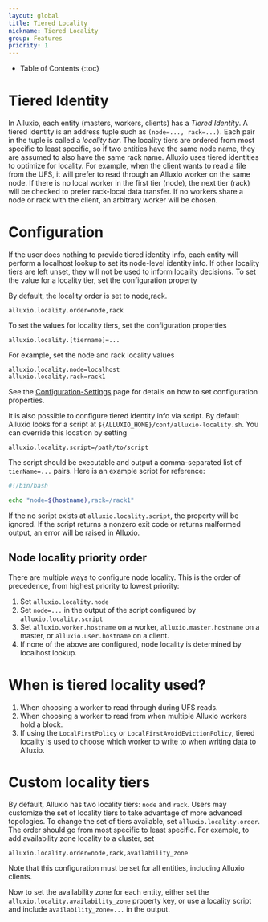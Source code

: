 ```yaml
---
layout: global
title: Tiered Locality
nickname: Tiered Locality
group: Features
priority: 1
---
```


* Table of Contents
{:toc}

# Tiered Identity

In Alluxio, each entity (masters, workers, clients) has a *Tiered Identity*. A tiered
identity is an address tuple such as `(node=..., rack=...)`. Each pair in the tuple is called
a *locality tier*. The locality tiers are ordered from most specific to least specific, so if
two entities have the same node name, they are assumed to also have the same rack name. Alluxio
uses tiered identities to optimize for locality. For example, when the client wants to read a
file from the UFS, it will prefer to read through an Alluxio worker on the same node. 
If there is no local worker in the first tier (node), the next tier (rack) will be checked 
to prefer rack-local data transfer. If no workers share a node or rack with the client, an
arbitrary worker will be chosen.

# Configuration

If the user does nothing to provide tiered identity info, each entity will
perform a localhost lookup to set its node-level identity info. If other locality tiers
are left unset, they will not be used to inform locality decisions. To set
the value for a locality tier, set the configuration property

By default, the locality order is set to node,rack.

```
alluxio.locality.order=node,rack
```

To set the values for locality tiers, set the configuration properties

```
alluxio.locality.[tiername]=...
```

For example, set the node and rack locality values

```
alluxio.locality.node=localhost
alluxio.locality.rack=rack1
```

See the [Configuration-Settings](Configuration-Settings.html) page for details on how
to set configuration properties.

It is also possible to configure tiered identity info via script. By default Alluxio looks
for a script at `${ALLUXIO_HOME}/conf/alluxio-locality.sh`. You can override this location
by setting

```
alluxio.locality.script=/path/to/script
```

The script should be executable and output a comma-separated list of `tierName=...`
pairs. Here is an example script for reference:

```bash
#!/bin/bash

echo "node=$(hostname),rack=/rack1"
```

If the no script exists at `alluxio.locality.script`, the property will be ignored. If
the script returns a nonzero exit code or returns malformed output, an error will be
raised in Alluxio.

## Node locality priority order

There are multiple ways to configure node locality. This is the order of precedence,
from highest priority to lowest priority:

1. Set `alluxio.locality.node`
1. Set `node=...` in the output of the script configured by `alluxio.locality.script`
1. Set `alluxio.worker.hostname` on a worker, `alluxio.master.hostname` on a master, or
`alluxio.user.hostname` on a client.
1. If none of the above are configured, node locality is determined by localhost lookup.

# When is tiered locality used?

1. When choosing a worker to read through during UFS reads.
1. When choosing a worker to read from when multiple Alluxio workers hold a block.
1. If using the `LocalFirstPolicy` or `LocalFirstAvoidEvictionPolicy`, tiered locality is
used to choose which worker to write to when writing data to Alluxio.

# Custom locality tiers

By default, Alluxio has two locality tiers: `node` and `rack`. Users may customize the
set of locality tiers to take advantage of more advanced topologies. To change the set
of tiers available, set `alluxio.locality.order`. The order should go from most specific
to least specific. For example, to add availability zone locality to a cluster, set

```
alluxio.locality.order=node,rack,availability_zone
```

Note that this configuration must be set for all entities, including Alluxio clients.

Now to set the availability zone for each entity, either set the
`alluxio.locality.availability_zone` property key, or use a locality script and include
`availability_zone=...` in the output.

